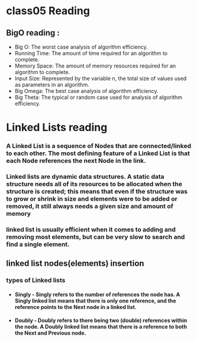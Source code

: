 # class05 Reading
## BigO reading :
* Big O: The worst case analysis of algorithm efficiency.
* Running Time: The amount of time required for an algorithm to complete.
* Memory Space: The amount of memory resources required for an algorithm to complete.
* Input Size: Represented by the variable n, the total size of values used as parameters in an algorithm.
* Big Omega: The best case analysis of algorithm efficiency.
* Big Theta: The typical or random case used for analysis of algorithm efficiency.


# Linked Lists reading





### A Linked List is a sequence of Nodes that are connected/linked to each other. The most defining feature of a Linked List is that each Node references the next Node in the link.


### Linked lists are dynamic data structures. A static data structure needs all of its resources to be allocated when the structure is created; this means that even if the structure was to grow or shrink in size and elements were to be added or removed, it still always needs a given size and amount of memory

### linked list is usually efficient when it comes to adding and removing most elements, but can be very slow to search and find a single element.



## linked list nodes(elements) insertion



### types of Linked lists

* ####  Singly - Singly refers to the number of references the node has. A Singly linked list means that there is only one reference, and the reference points to the Next node in a linked list.
* #### Doubly - Doubly refers to there being two (double) references within the node. A Doubly linked list means that there is a reference to both the Next and Previous node.

